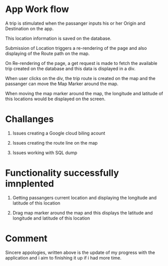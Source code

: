 
# App Work flow
A trip is stimulated when the passanger inputs his or her Origin and Destination on the app.

This location information is saved on the database. 

Submission of Location triggers a re-rendering of the page and also displaying of the Route path on the map.

On Re-rendering of the page, a get request is made to fetch the available trip created on the database and this data is displayed in a div.

When user clicks on the div, the trip route is created on the map and the passanger can move the Map Marker around the map.

When moving the map marker around the map, the longitude and latitude of this locations would be displayed on the screen.



# Challanges

1. Issues creating a Google cloud biling acount

2. Issues creating the route line on the map

3. Issues working with SQL dump


# Functionality successfully imnplented
1. Getting passangers current location and displaying the longitude and latitude of this location

2. Drag map marker around the map and this displays the latitude and longitude and latitude of this location


# Comment
Sincere appologies, written above is the update of my progress with the application and i aim to finishing it up if i had more time.

